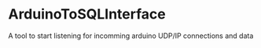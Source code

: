 # ArduinoToSQLInterface
A tool to start listening for incomming arduino UDP/IP connections and data
